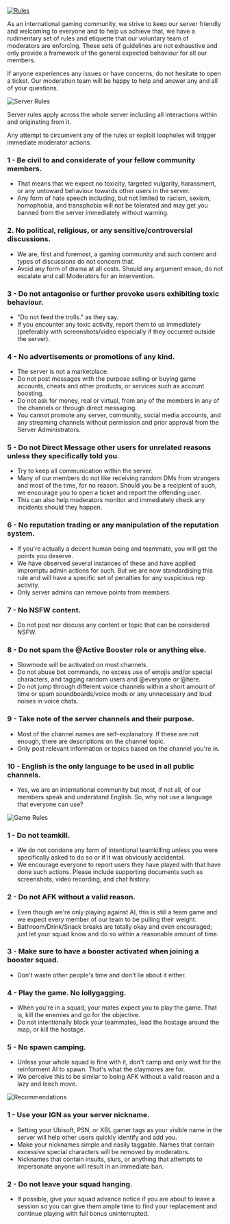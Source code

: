 [![Rules](https://raw.githubusercontent.com/WolfHQ/renownfarming/gh-pages/images/homerules.png)](https://wolfhq.github.io/renownfarming/rules)

As an international gaming community, we strive to keep our server friendly and welcoming to everyone and to help us achieve that, we have a rudimentary set of rules and etiquette that our voluntary team of moderators are enforcing. These sets of guidelines are not exhaustive and only provide a framework of the general expected behaviour for all our members.

If anyone experiences any issues or have concerns, do not hesitate to open a ticket. Our moderation team will be happy to help and answer any and all of your questions.

![Server Rules](https://raw.githubusercontent.com/WolfHQ/renownfarming/gh-pages/images/rulesserver.png)

Server rules apply across the whole server including all interactions within and originating from it.

Any attempt to circumvent any of the rules or exploit loopholes will trigger immediate moderator actions.

### 1 - Be civil to and considerate of your fellow community members.
- That means that we expect no toxicity, targeted vulgarity, harassment, or any untoward behaviour towards other users in the server. 
- Any form of hate speech including, but not limited to racism, sexism, homophobia, and transphobia will not be tolerated and may get you banned from the server immediately without warning. 

### 2. No political, religious, or any sensitive/controversial discussions.
- We are, first and foremost, a gaming community and such content and types of discussions do not concern that.
- Avoid any form of drama at all costs. Should any argument ensue, do not escalate and call Moderators for an intervention.

### 3 - Do not antagonise or further provoke users exhibiting toxic behaviour.
- "Do not feed the trolls." as they say.
- If you encounter any toxic activity, report them to us immediately (preferably with screenshots/video especially if they occurred outside the server).

### 4 - No advertisements or promotions of any kind.
- The server is not a marketplace.
- Do not post messages with the purpose selling or buying game accounts, cheats and other products, or services such as account boosting. 
- Do not ask for money, real or virtual, from any of the members in any of the channels or through direct messaging.
- You cannot promote any server, community, social media accounts, and any streaming channels without permission and prior approval from the Server Administrators.

### 5 - Do not Direct Message other users for unrelated reasons unless they specifically told you.
- Try to keep all communication within the server. 
- Many of our members do not like receiving random DMs from strangers and most of the time, for no reason. Should you be a recipient of such, we encourage you to open a ticket and report the offending user.
- This can also help moderators monitor and immediately check any incidents should they happen.

### 6 - No reputation trading or any manipulation of the reputation system.
- If you're actually a decent human being and teammate, you will get the points you deserve. 
- We have observed several instances of these and have applied impromptu admin actions for such. But we are now standardising this rule and will have a specific set of penalties for any suspicious rep activity.
- Only server admins can remove points from members.

### 7 - No NSFW content.
- Do not post nor discuss any content or topic that can be considered NSFW.

### 8 - Do not spam the @Active Booster role or anything else.
- Slowmode will be activated on most channels.
- Do not abuse bot commands, no excess use of emojis and/or special characters, and tagging random users and @everyone or @here.
- Do not jump through different voice channels within a short amount of time or spam soundboards/voice mods or any unnecessary and loud noises in voice chats.

### 9 - Take note of the server channels and their purpose.
- Most of the channel names are self-explanatory. If these are not enough, there are descriptions on the channel topic.
- Only post relevant information or topics based on the channel you're in.

### 10 - English is the only language to be used in all public channels.
- Yes, we are an international community but most, if not all, of our members speak and understand English. So, why not use a language that everyone can use?


![Game Rules](https://raw.githubusercontent.com/WolfHQ/renownfarming/gh-pages/images/rulesgame.png)

### 1 - Do not teamkill.
- We do not condone any form of intentional teamkilling unless you were specifically asked to do so or if it was obviously accidental.
- We encourage everyone to report users they have played with that have done such actions. Please include supporting documents such as screenshots, video recording, and chat history.

### 2 - Do not AFK without a valid reason.
- Even though we're only playing against AI, this is still a team game and we expect every member of our team to be pulling their weight.
- Bathroom/Drink/Snack breaks are totally okay and even encouraged; just let your squad know and do so within a reasonable amount of time.

### 3 - Make sure to have a booster activated when joining a booster squad.
- Don't waste other people's time and don't lie about it either.

### 4 - Play the game. No lollygagging.
- When you're in a squad, your mates expect you to play the game. That is, kill the enemies and go for the objective.
- Do not intentionally block your teammates, lead the hostage around the map, or kill the hostage.

### 5 - No spawn camping.
- Unless your whole squad is fine with it, don't camp and only wait for the reinforment AI to spawn. That's what the claymores are for.
- We perceive this to be similar to being AFK without a valid reason and a lazy and leech move.


![Recommendations](https://raw.githubusercontent.com/WolfHQ/renownfarming/gh-pages/images/rulesrec.png)

### 1 - Use your IGN as your server nickname.
- Setting your Ubisoft, PSN, or XBL gamer tags as your visible name in the server will help other users quickly identify and add you.
- Make your nicknames simple and easily taggable. Names that contain excessive special characters will be removed by moderators.
- Nicknames that contain insults, slurs, or anything that attempts to impersonate anyone will result in an immediate ban.

### 2 - Do not leave your squad hanging.
- If possible, give your squad advance notice if you are about to leave a session so you can give them ample time to find your replacement and continue playing with full bonus uninterrupted.
